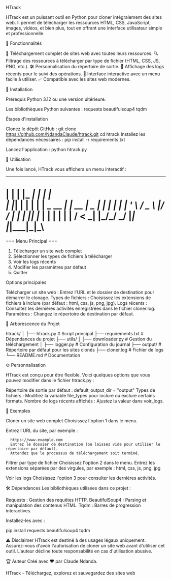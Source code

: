 HTrack 

HTrack est un puissant outil en Python pour cloner intégralement des sites web. Il permet de télécharger les ressources HTML, CSS, JavaScript, images, vidéos, et bien plus, tout en offrant une interface utilisateur simple et professionnelle.


🎯 Fonctionnalités

   📂 Téléchargement complet de sites web avec toutes leurs ressources.
   🔍 Filtrage des ressources à télécharger par type de fichier (HTML, CSS, JS, PNG, etc.).
   🛠 Personnalisation du répertoire de sortie.
   📜 Affichage des logs récents pour le suivi des opérations.
   🔧 Interface interactive avec un menu facile à utiliser.
   ✅ Compatible avec les sites web modernes.


🚀 Installation


Prérequis
   Python 3.12 ou une version ultérieure.
   
Les bibliothèques Python suivantes :
   requests
   beautifulsoup4
   tqdm
   
Étapes d'installation

Clonez le dépôt GitHub :
   git clone https://github.com/NdandaClaude/htrack.git
   cd htrack
   Installez les dépendances nécessaires :
   pip install -r requirements.txt

Lancez l'application :
   python htrack.py

📝 Utilisation

Une fois lancé, HTrack vous affichera un menu interactif :


   _   _ _____ _____            _    
  | | | |_   _|_   _|          | |   
  | |_| | | |   | |  _ __   ___| | __
  |  _  | | |   | | | '_ \ / _ \ |/ /
  | | | |_| |_  | | | | | |  __/   < 
  \_| |_/\___/  \_/ |_| |_|\___|_|\_\
  ===================================
           

=== Menu Principal ===

1. Télécharger un site web complet
2. Sélectionner les types de fichiers à télécharger
3. Voir les logs récents
4. Modifier les paramètres par défaut
5. Quitter



Options principales
   
   Télécharger un site web : Entrez l'URL et le dossier de destination pour démarrer le clonage.
   Types de fichiers : Choisissez les extensions de fichiers à inclure (par défaut : html, css, js, png, jpg).
   Logs récents : Consultez les dernières activités enregistrées dans le fichier cloner.log.
   Paramètres : Changez le répertoire de destination par défaut.

📁 Arborescence du Projet


htrack/
│
├── htrack.py              # Script principal
├── requirements.txt       # Dépendances du projet
├── utils/
│   ├── downloader.py      # Gestion du téléchargement
│   ├── logger.py          # Configuration du journal
├── output/                # Répertoire par défaut pour les sites clonés
├── cloner.log             # Fichier de logs
└── README.md              # Documentation

⚙️ Personnalisation

HTrack est conçu pour être flexible. Voici quelques options que vous pouvez modifier dans le fichier htrack.py :

   Répertoire de sortie par défaut : default_output_dir = "output"
   Types de fichiers : Modifiez la variable file_types pour inclure ou exclure certains formats.
   Nombre de logs récents affichés : Ajustez la valeur dans voir_logs.
   
📖 Exemples
   
   Cloner un site web complet
   Choisissez l'option 1 dans le menu.
   
   Entrez l'URL du site, par exemple :
   
      https://www.example.com
      Entrez le dossier de destination (ou laissez vide pour utiliser le répertoire par défaut).
      Attendez que le processus de téléchargement soit terminé.
   
   Filtrer par type de fichier
      Choisissez l'option 2 dans le menu.
      Entrez les extensions séparées par des virgules, par exemple :
      html, css, js, png, jpg
      
   Voir les logs
      Choisissez l'option 3 pour consulter les dernières activités.

   
🛠 Dépendances
Les bibliothèques utilisées dans ce projet :

   Requests : Gestion des requêtes HTTP.
   BeautifulSoup4 : Parsing et manipulation des contenus HTML.
   Tqdm : Barres de progression interactives.
   
Installez-les avec :

pip install requests beautifulsoup4 tqdm

⚠️ Disclaimer
HTrack est destiné à des usages légaux uniquement. Assurez-vous d'avoir l'autorisation de cloner un site web avant d'utiliser cet outil. L'auteur décline toute responsabilité en cas d'utilisation abusive.

🏆 Auteur
Créé avec ❤️ par Claude Ndanda.

HTrack - Téléchargez, explorez et sauvegardez des sites web 
